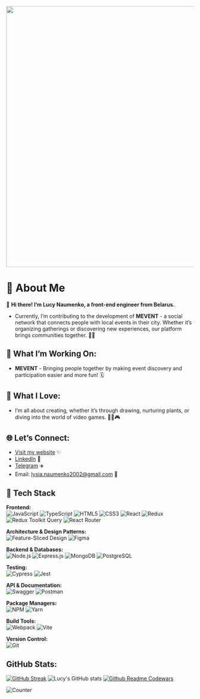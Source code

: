 <div id="mabel" align="center">
  <img src="https://24.media.tumblr.com/tumblr_m732uiXY4Z1rnf5opo1_500.gif" width="700"/>
</div>

# 🌟 About Me
👋 **Hi there! I’m Lucy Naumenko, a front-end engineer from Belarus.**  
- Currently, I’m contributing to the development of **MEVENT** - a social network that connects people with local events in their city. Whether it’s organizing gatherings or discovering new experiences, our platform brings communities together. 🎉✨

## 🚀 What I’m Working On:
- **MEVENT** - Bringing people together by making event discovery and participation easier and more fun! 🗓️

## 🌈 What I Love:
-	I’m all about creating, whether it’s through drawing, nurturing plants, or diving into the world of video games. 🎨🌱🎮

## 🌐 Let’s Connect:
- [Visit my website](https://lucy2n.github.io/my-resume/) ✨
- [LinkedIn](https://www.linkedin.com/in/lucy-naumenko-805382254/) 💼
- [Telegram](https://t.me/lucy_naumenko) ✈️
- Email: [lysia.naumenko2002@gmail.com](mailto:lysia.naumenko2002@gmail.com) 📩

## 🚀 Tech Stack

**Frontend:**  
![JavaScript](https://img.shields.io/badge/-JavaScript-F7DF1E?style=for-the-badge&logo=javascript&logoColor=333333) ![TypeScript](https://img.shields.io/badge/-TypeScript-007ACC?style=for-the-badge&logo=typescript&logoColor=white) ![HTML5](https://img.shields.io/badge/-HTML5-E34F26?style=for-the-badge&logo=html5&logoColor=white) ![CSS3](https://img.shields.io/badge/-CSS3-1572B6?style=for-the-badge&logo=css3&logoColor=white) ![React](https://img.shields.io/badge/-React-20232a?style=for-the-badge&logo=react&logoColor=61DAFB) ![Redux](https://img.shields.io/badge/-Redux-764ABC?style=for-the-badge&logo=redux&logoColor=white) ![Redux Toolkit Query](https://img.shields.io/badge/-Redux%20Toolkit%20Query-764ABC?style=for-the-badge&logo=redux&logoColor=white) ![React Router](https://img.shields.io/badge/-React%20Router-CA4245?style=for-the-badge&logo=react-router&logoColor=white)

**Architecture & Design Patterns:**  
![Feature-Sliced Design](https://img.shields.io/badge/-Feature--Sliced%20Design-7B3FE4?style=for-the-badge&logo=feature-sliced-design&logoColor=white) ![Figma](https://img.shields.io/badge/-Figma-F24E1E?style=for-the-badge&logo=figma&logoColor=white)

**Backend & Databases:**  
![Node.js](https://img.shields.io/badge/-Node.js-339933?style=for-the-badge&logo=nodedotjs&logoColor=white) ![Express.js](https://img.shields.io/badge/-Express-000000?style=for-the-badge&logo=express&logoColor=white) ![MongoDB](https://img.shields.io/badge/-MongoDB-47A248?style=for-the-badge&logo=mongodb&logoColor=white) ![PostgreSQL](https://img.shields.io/badge/-PostgreSQL-336791?style=for-the-badge&logo=postgresql&logoColor=white)

**Testing:**  
![Cypress](https://img.shields.io/badge/-Cypress-17202C?style=for-the-badge&logo=cypress&logoColor=white) ![Jest](https://img.shields.io/badge/-Jest-C21325?style=for-the-badge&logo=jest&logoColor=white)

**API & Documentation:**  
![Swagger](https://img.shields.io/badge/-Swagger-85EA2D?style=for-the-badge&logo=swagger&logoColor=black) ![Postman](https://img.shields.io/badge/-Postman-FF6C37?style=for-the-badge&logo=postman&logoColor=white)

**Package Managers:**  
![NPM](https://img.shields.io/badge/-NPM-CB3837?style=for-the-badge&logo=npm&logoColor=white) ![Yarn](https://img.shields.io/badge/-Yarn-2C8EBB?style=for-the-badge&logo=yarn&logoColor=white)

**Build Tools:**  
![Webpack](https://img.shields.io/badge/-Webpack-8DD6F9?style=for-the-badge&logo=webpack&logoColor=black) ![Vite](https://img.shields.io/badge/-Vite-646CFF?style=for-the-badge&logo=vite&logoColor=white)

**Version Control:**  
![Git](https://img.shields.io/badge/-Git-F05032?style=for-the-badge&logo=git&logoColor=white)

## GitHub Stats:

[![GitHub Streak](http://github-readme-streak-stats.herokuapp.com?user=lucy2n&theme=default&hide_border=true&border_radius=4.9&card_width=460)](https://git.io/streak-stats)
![Lucy's GitHub stats](https://github-readme-stats.vercel.app/api?username=lucy2n&show_icons=true&theme=default&card_width=460)
[![Github Readme Codewars](https://codewars-stats-ignacio-cuadra.vercel.app/?username=lucy2n)](https://github.com/ignacio-cuadra/github-readme-codewars)

![Counter](https://komarev.com/ghpvc/?username=your-github-lucy2n&color=ff69b4)
